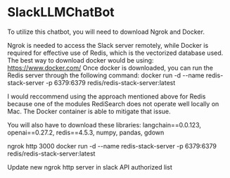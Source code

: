 # SlackLLMChatBot

To utilize this chatbot, you will need to download Ngrok and Docker. 

Ngrok is needed to access the Slack server remotely, while Docker is required for effective use of Redis, which is the vectorized database used. The best way to download docker would be using: https://www.docker.com/
Once docker is downloaded, you can run the Redis server through the following command: docker run -d --name redis-stack-server -p 6379:6379 redis/redis-stack-server:latest

I would reccommend using the approach mentioned above for Redis because one of the modules RediSearch does not operate well locally on Mac. The Docker container is able to mitigate that issue. 

You will also have to download these libraries:
langchain==0.0.123, openai==0.27.2, redis==4.5.3, numpy, pandas, gdown

ngrok http 3000
docker run -d --name redis-stack-server -p 6379:6379 redis/redis-stack-server:latest

Update new ngrok http server in slack API authorized list
